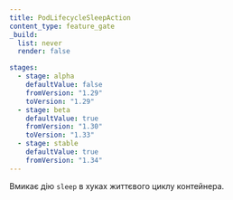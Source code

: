 ```yaml
---
title: PodLifecycleSleepAction
content_type: feature_gate
_build:
  list: never
  render: false

stages:
  - stage: alpha
    defaultValue: false
    fromVersion: "1.29"
    toVersion: "1.29"
  - stage: beta
    defaultValue: true
    fromVersion: "1.30"
    toVersion: "1.33"
  - stage: stable
    defaultValue: true
    fromVersion: "1.34"
---
```


Вмикає дію `sleep` в хуках життєвого циклу контейнера.
